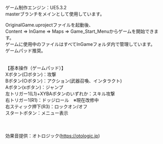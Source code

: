 ゲーム制作エンジン：UE5.3.2<br/>
masterブランチをメインとして使用しています。<br/>

OriginalGame.uprojectファイルを起動後、<br/>
Content ⇒ InGame ⇒ Maps ⇒ Game_Start_Menuからゲームを開始できます。<br/>
ゲームに使用中のファイルはすべてInGameフォルダ内で管理しています。<br/>
ゲームパッド推奨。<br/>
<br/>
<br/>
【基本操作（ゲームパッド）】<br/>
Xボタン(□ボタン)：攻撃<br/>
Bボタン(○ボタン)：アクション(武器召喚、インタラクト)<br/>
Aボタン(xボタン)：ジャンプ<br/>
左トリガー1(L1)+XYBAボタンのいずれか：スキル攻撃<br/>
右トリガー1(R1)：ドッジロール　※現在改修中<br/>
右スティック押下(R3)：ロックオン/オフ<br/>
スタートボタン：メニュー表示<br/>
<br/>
<br/>
<br/>
効果音提供：オトロジック(https://otologic.jp)

